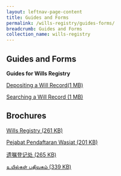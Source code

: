 ```yaml
---
layout: leftnav-page-content
title: Guides and Forms
permalink: /wills-registry/guides-forms/
breadcrumb: Guides and Forms
collection_name: wills-registry
---
```


Guides and Forms
---

**Guides for Wills Registry**

[Depositing a Will Record(1 MB)](/files/DepositingaWillRecord.pdf)

[Searching a Will Record (1 MB)](/files/SearchingaWillRecord.pdf)

Brochures
---

[Wills Registry (261 KB)](/files/Brochure4_WillRegistry_25Jul2017.pdf)

[Pejabat Pendaftaran Wasiat (201 KB)](/files/Malay_Brochure4_WillRegistry_25Jul2017.pdf)

[遗嘱登记处 (265 KB)](/files/Chinese_Brochure4_WillRegistry_25Jul2017.pdf)

[உயில்கள் பதிவகம் (339 KB)](/files/Tamil_Brochure4_WillRegistry_25Jul2017.pdf)

